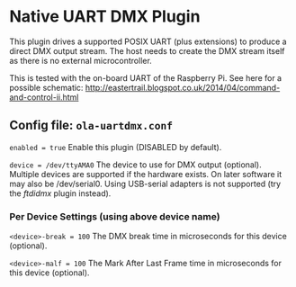 Native UART DMX Plugin
======================

This plugin drives a supported POSIX UART (plus extensions) to produce a
direct DMX output stream. The host needs to create the DMX stream itself as
there is no external microcontroller.

This is tested with the on-board UART of the Raspberry Pi. See here for a
possible schematic:
http://eastertrail.blogspot.co.uk/2014/04/command-and-control-ii.html


## Config file: `ola-uartdmx.conf`

`enabled = true`
Enable this plugin (DISABLED by default).

`device = /dev/ttyAMA0`
The device to use for DMX output (optional). Multiple devices are supported
if the hardware exists. On later software it may also be /dev/serial0.
Using USB-serial adapters is not supported (try the
*ftdidmx* plugin instead).


### Per Device Settings (using above device name)

`<device>-break = 100`
The DMX break time in microseconds for this device (optional).

`<device>-malf = 100`
The Mark After Last Frame time in microseconds for this device (optional).
